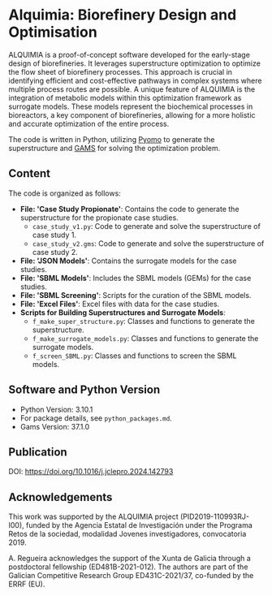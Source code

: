 # Alquimia: Biorefinery Design and Optimisation

ALQUIMIA is a proof-of-concept software developed for the early-stage design of biorefineries. It leverages superstructure optimization to optimize the flow sheet of biorefinery processes. This approach is crucial in identifying efficient and cost-effective pathways in complex systems where multiple process routes are possible. A unique feature of ALQUIMIA is the integration of metabolic models within this optimization framework as surrogate models. These models represent the biochemical processes in bioreactors, a key component of biorefineries, allowing for a more holistic and accurate optimization of the entire process.

The code is written in Python, utilizing [Pyomo](http://www.pyomo.org/) to generate the superstructure and [GAMS](https://www.gams.com/) for solving the optimization problem.

## Content
The code is organized as follows:
- **File: 'Case Study Propionate'**: Contains the code to generate the superstructure for the propionate case studies.
  - `case_study_v1.py`: Code to generate and solve the superstructure of case study 1.
  - `case_study_v2.gms`: Code to generate and solve the superstructure of case study 2.
- **File: 'JSON Models'**: Contains the surrogate models for the case studies.
- **File: 'SBML Models'**: Includes the SBML models (GEMs) for the case studies.
- **File: 'SBML Screening'**: Scripts for the curation of the SBML models.
- **File: 'Excel Files'**: Excel files with data for the case studies.
- **Scripts for Building Superstructures and Surrogate Models**:
  - `f_make_super_structure.py`: Classes and functions to generate the superstructure.
  - `f_make_surrogate_models.py`: Classes and functions to generate the surrogate models.
  - `f_screen_SBML.py`: Classes and functions to screen the SBML models.

## Software and Python Version
- Python Version: 3.10.1
- For package details, see `python_packages.md`.
- Gams Version: 37.1.0

## Publication
DOI: https://doi.org/10.1016/j.jclepro.2024.142793

## Acknowledgements
This work was supported by the ALQUIMIA project (PID2019-110993RJ-I00), funded by the Agencia Estatal de Investigación under the Programa Retos de la sociedad, modalidad Jovenes investigadores, convocatoria 2019.

A. Regueira acknowledges the support of the Xunta de Galicia through a postdoctoral fellowship (ED481B-2021-012). The authors are part of the Galician Competitive Research Group ED431C-2021/37, co-funded by the ERRF (EU).
